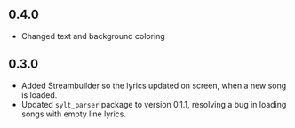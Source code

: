 ## 0.4.0

- Changed text and background coloring

## 0.3.0

- Added Streambuilder so the lyrics updated on screen, when a new song is loaded.
- Updated `sylt_parser` package to version 0.1.1, resolving a bug in loading songs with empty line lyrics.